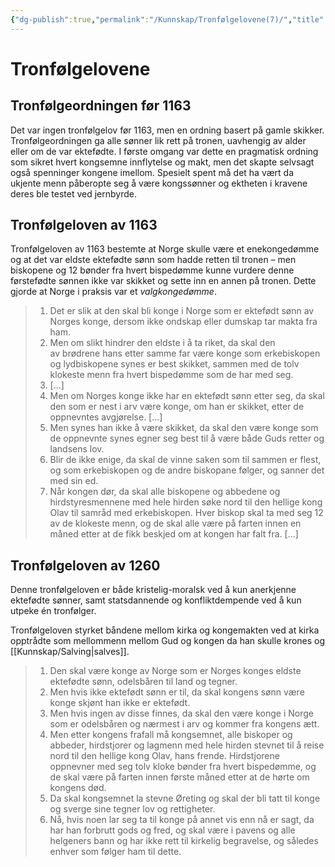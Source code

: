 ```yaml
---
{"dg-publish":true,"permalink":"/Kunnskap/Tronfølgelovene(7)/","title":"Tronfølgelovene","tags":["historie"]}
---
```



# Tronfølgelovene

## Tronfølgeordningen før 1163
Det var ingen tronfølgelov før 1163, men en ordning basert på gamle skikker. Tronfølgeordningen ga alle sønner lik rett på tronen, uavhengig av alder eller om de var ektefødte. I første omgang var dette en pragmatisk ordning som sikret hvert kongsemne innflytelse og makt, men det skapte selvsagt også spenninger kongene imellom. Spesielt spent må det ha vært da ukjente menn påberopte seg å være kongssønner og ektheten i kravene deres ble testet ved jernbyrde. 

## Tronfølgeloven av 1163
Tronfølgeloven av 1163 bestemte at Norge skulle være et enekongedømme og at det var eldste ektefødte sønn som hadde retten til tronen – men biskopene og 12 bønder fra hvert bispedømme kunne vurdere denne førstefødte sønnen ikke var skikket og sette inn en annen på tronen. Dette gjorde at Norge i praksis var et *valgkongedømme*.

>1. Det er slik at den skal bli konge i Norge som er ektefødt sønn av Norges konge, dersom ikke ondskap eller dumskap tar makta fra ham.
>2. Men om slikt hindrer den eldste i å ta riket, da skal den av brødrene hans etter samme far være konge som erkebiskopen og lydbiskopene synes er best skikket, sammen med de tolv klokeste menn fra hvert bispedømme som de har med seg. 
>3. […]
>4. Men om Norges konge ikke har en ektefødt sønn etter seg, da skal den som er nest i arv være konge, om han er skikket, etter de oppnevntes avgjørelse. […]
>5. Men synes han ikke å være skikket, da skal den være konge som de oppnevnte synes egner seg best til å være både Guds retter og landsens lov.
>6. Blir de ikke enige, da skal de vinne saken som til sammen er flest, og som erkebiskopen og de andre biskopane følger, og sanner det med sin ed.
>7. Når kongen dør, da skal alle biskopene og abbedene og hirdstyresmennene med hele hirden søke nord til den hellige kong Olav til samråd med erkebiskopen. Hver biskop skal ta med seg 12 av de klokeste menn, og de skal alle være på farten innen en måned etter at de fikk beskjed om at kongen har falt fra. […]

## Tronfølgeloven av 1260
Denne tronfølgeloven er både kristelig-moralsk ved å kun anerkjenne ektefødte sønner, samt statsdannende og konfliktdempende ved å kun utpeke én tronfølger.

Tronfølgeloven styrket båndene mellom kirka og kongemakten ved at kirka opptrådte som mellommenn mellom Gud og kongen da han skulle krones og [[Kunnskap/Salving\|salves]].

>1. Den skal være konge av Norge som er Norges konges eldste ektefødte sønn, odelsbåren til land og tegner.
>2. Men hvis ikke ektefødt sønn er til, da skal kongens sønn være konge skjønt han ikke er ektefødt.
>3. Men hvis ingen av disse finnes, da skal den være konge i Norge som er odelsbåren og nærmest i arv og kommer fra kongens ætt.
>4. Men etter kongens frafall må kongsemnet, alle biskoper og abbeder, hirdstjorer og lagmenn med hele hirden stevnet til å reise nord til den hellige kong Olav, hans frende. Hirdstjorene oppnevner med seg tolv kloke bønder fra hvert bispedømme, og de skal være på farten innen første måned etter at de hørte om kongens død.
>5. Da skal kongsemnet la stevne Øreting og skal der bli tatt til konge og sverge sine tegner lov og rettigheter.
>6. Nå, hvis noen lar seg ta til konge på annet vis enn nå er sagt, da har han forbrutt gods og fred, og skal være i pavens og alle helgeners bann og har ikke rett til kirkelig begravelse, og således enhver som følger ham til dette.

